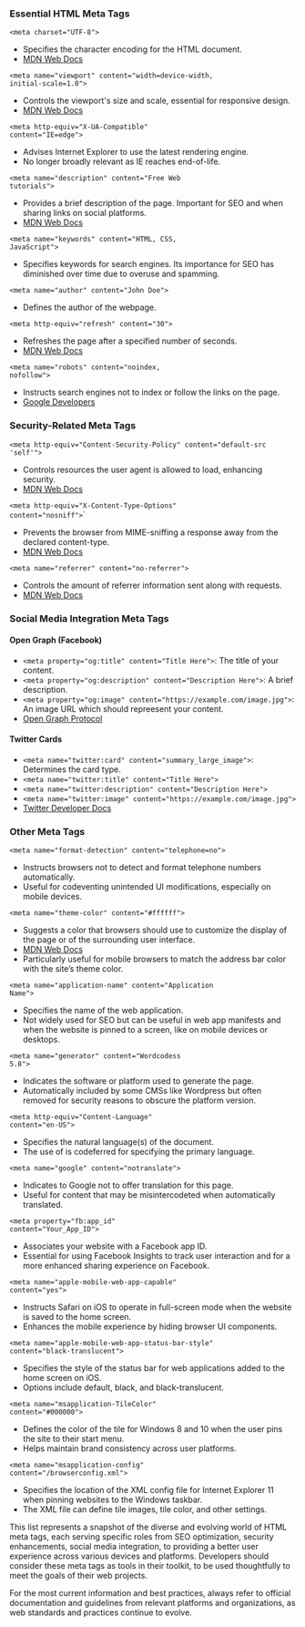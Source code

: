 <!-- bbauska/meta-tags/essential-meta-tags.md -->
<!--~~~~~~~~~~~~~~~~~~~~~~~~~~~~~~~~~~~~~~~~~~-->
<h3>Essential HTML Meta Tags</h3>
<!--~~~~~~~~~~~~~~~~~~~~~~~~~~~~~~~~~~~~~~~~~~-->
<code>&lt;meta charset="UTF-8"&gt;</code>
<ul>
	<li>Specifies the character encoding for the HTML document.</li>
	<li><a href="https://developer.mozilla.org/en-US/docs/Web/HTML/Element/meta#attr-charset">MDN Web Docs</a></li>
</ul>

<code>&lt;meta name="viewport" content="width=device-width, initial-scale=1.0"&gt;</code>
<ul>
  <li>Controls the viewport's size and scale, essential for responsive design.</li>
  <li><a href="https://developer.mozilla.org/en-US/docs/Web/HTML/Viewport_meta_tag">MDN Web Docs</a></li>
</ul>

<code>&lt;meta http-equiv="X-UA-Compatible" content="IE=edge"&gt;</code>
<ul>
  <li>Advises Internet Explorer to use the latest rendering engine.</li>
  <li>No longer broadly relevant as IE reaches end-of-life.</li>
</ul>

<code>&lt;meta name="description" content="Free Web tutorials"&gt;</code>
<ul>
  <li>Provides a brief description of the page. Important for SEO and when sharing 
    links on social platforms.</li>
  <li><a href="https://developer.mozilla.org/en-US/docs/Web/HTML/Element/meta/name">
    MDN Web Docs</a></li>
</ul>

<code>&lt;meta name="keywords" content="HTML, CSS, JavaScript"&gt;</code>
<ul>
  <li>Specifies keywords for search engines. Its importance for SEO has diminished over time due to overuse and spamming.</li>
</ul>

<code>&lt;meta name="author" content="John Doe"&gt;</code>
<ul>
  <li>Defines the author of the webpage.</li>
</ul>

<code>&lt;meta http-equiv="refresh" content="30"&gt;</code>
<ul>
  <li>Refreshes the page after a specified number of seconds.</li>
  <li><a href="https://developer.mozilla.org/en-US/docs/Web/HTML/Element/meta/http-equiv#attr-refresh">MDN Web Docs</a></li>
</ul>

<code>&lt;meta name="robots" content="noindex, nofollow"&gt;</code>
<ul>
  <li>Instructs search engines not to index or follow the links on the page.</li>
  <li><a href="https://developers.google.com/search/docs/advanced/robots/robots_meta_tag">Google Developers</a></li>
</ul>
<!--~~~~~~~~~~~~~~~~~~~~~~~~~~~~~~~~~~~~~~~~~~-->
<h3>Security-Related Meta Tags</h3>
<!--~~~~~~~~~~~~~~~~~~~~~~~~~~~~~~~~~~~~~~~~~~-->
<code>&lt;meta http-equiv="Content-Security-Policy" content="default-src 'self'"&gt;</code>
<ul>
  <li>Controls resources the user agent is allowed to load, enhancing security.</li>
  <li><a href="https://developer.mozilla.org/en-US/docs/Web/HTTP/CSP">MDN Web Docs</a></li>
</ul>

<code>&lt;meta http-equiv="X-Content-Type-Options" content="nosniff"&gt;</code>`
<ul>
  <li>Prevents the browser from MIME-sniffing a response away from the declared content-type.</li>
  <li><a href="https://developer.mozilla.org/en-US/docs/Web/HTML/Element/meta/http-equiv#x-content-type-options">MDN Web Docs</a></li>
</ul>

<code>&lt;meta name="referrer" content="no-referrer"&gt;</code>
<ul>
  <li>Controls the amount of referrer information sent along with requests.</li>
  <li><a href="https://developer.mozilla.org/en-US/docs/Web/HTML/Element/meta/name">MDN Web Docs</a></li>
</ul>
<!--~~~~~~~~~~~~~~~~~~~~~~~~~~~~~~~~~~~~~~~~~~-->
<h3>Social Media Integration Meta Tags</h3>
<!--~~~~~~~~~~~~~~~~~~~~~~~~~~~~~~~~~~~~~~~~~~-->
<h4>Open Graph (Facebook)</h4>

<ul>
  <li><code>&lt;meta property="og:title" content="Title Here"&gt;</code>: The title of your content.</li>
  <li><code>&lt;meta property="og:description" content="Description Here"&gt;</code>: A brief description.</li>
  <li><code>&lt;meta property="og:image" content="https://example.com/image.jpg"&gt;</code>: An image URL which should repreesent your content.</li>
  <li><a href="https://ogp.me/">Open Graph Protocol</a></li>
</ul>

<h4>Twitter Cards</h4>

<ul>
  <li><code>&lt;meta name="twitter:card" content="summary_large_image"&gt;</code>: Determines the card type.</li>
  <li><code>&lt;meta name="twitter:title" content="Title Here"&gt;</code></li>
  <li><code>&lt;meta name="twitter:description" content="Description Here"&gt;</code></li>
  <li><code>&lt;meta name="twitter:image" content="https://example.com/image.jpg"&gt;</code></li>
  <li><a href="https://developer.twitter.com/en/docs/twitter-for-websites/cards/overview/markup">Twitter Developer Docs</a></li>
</ul>
<!--~~~~~~~~~~~~~~~~~~~~~~~~~~~~~~~~~~~~~~~~~~-->
<h3>Other Meta Tags</h3>
<!--~~~~~~~~~~~~~~~~~~~~~~~~~~~~~~~~~~~~~~~~~~-->
<code>&lt;meta name="format-detection" content="telephone=no"&gt;</code>
<ul>
  <li>Instructs browsers not to detect and format telephone numbers automatically.</li>
  <li>Useful for codeventing unintended UI modifications, especially on mobile devices.</li>
</ul>

<code>&lt;meta name="theme-color" content="#ffffff"&gt;</code>
<ul>
  <li>Suggests a color that browsers should use to customize the display of the page or of the surrounding user interface.</li>
  <li><a href="https://developer.mozilla.org/en-US/docs/Web/HTML/Element/meta/name/theme-color">MDN Web Docs</a></li>
  <li>Particularly useful for mobile browsers to match the address bar color with the site’s theme color.</li>
</ul>

<code>&lt;meta name="application-name" content="Application Name"&gt;</code>
<ul>
  <li>Specifies the name of the web application.</li>
  <li>Not widely used for SEO but can be useful in web app manifests and when the website is pinned to a screen, like on mobile devices or desktops.</li>
</ul>

<code>&lt;meta name="generator" content="Wordcodess 5.8"&gt;</code>
<ul>
  <li>Indicates the software or platform used to generate the page.</li>
  <li>Automatically included by some CMSs like Wordpress but often removed for security reasons to obscure the platform version.</li>
</ul>

<code>&lt;meta http-equiv="Content-Language" content="en-US"&gt;</code>
<ul>
  <li>Specifies the natural language(s) of the document.</li>
  <li>The use of <html lang="en-US"> is codeferred for specifying the primary language.</li>
</ul>

<code>&lt;meta name="google" content="notranslate"&gt;</code>
<ul>
  <li>Indicates to Google not to offer translation for this page.</li>
  <li>Useful for content that may be misintercodeted when automatically translated.</li>
</ul>

<code>&lt;meta property="fb:app_id" content="Your_App_ID"&gt;</code>
<ul>
  <li>Associates your website with a Facebook app ID.</li>
  <li>Essential for using Facebook Insights to track user interaction and for a more enhanced sharing experience on Facebook.</li>
</ul>

<code>&lt;meta name="apple-mobile-web-app-capable" content="yes"&gt;</code>
<ul>
  <li>Instructs Safari on iOS to operate in full-screen mode when the website is saved to the home screen.</li>
  <li>Enhances the mobile experience by hiding browser UI components.</li>
</ul>

<code>&lt;meta name="apple-mobile-web-app-status-bar-style" content="black-translucent"&gt;</code>
<ul>
  <li>Specifies the style of the status bar for web applications added to the home screen on iOS.</li>
  <li>Options include default, black, and black-translucent.</li>
</ul>

<code>&lt;meta name="msapplication-TileColor" content="#000000"&gt;</code>
<ul>
  <li>Defines the color of the tile for Windows 8 and 10 when the user pins the site 
    to their start menu.</li>
  <li>Helps maintain brand consistency across user platforms.</li>
</ul>

<code>&lt;meta name="msapplication-config" content="/browserconfig.xml"&gt;</code>
<ul>
  <li>Specifies the location of the XML config file for Internet Explorer 11 when pinning websites to the Windows taskbar.</li>
  <li>The XML file can define tile images, tile color, and other settings.</li>
</ul>
<p>This list represents a snapshot of the diverse and evolving world of HTML meta tags, each serving specific roles from SEO optimization, security enhancements, social media integration, to providing a better user experience across various devices and platforms. Developers should consider these meta tags as tools in their toolkit, to be used thoughtfully to meet the goals of their web projects.</p>

<p>For the most current information and best practices, always refer to official documentation and guidelines from relevant platforms and organizations, as web standards and practices continue to evolve.</p>
